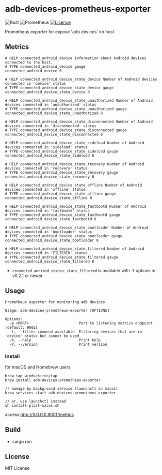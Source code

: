 # adb-devices-prometheus-exporter
![Rust](https://img.shields.io/badge/rust-%23000000.svg?style=for-the-badge&logo=rust&logoColor=white) ![Prometheus](https://img.shields.io/badge/Prometheus-E6522C?style=for-the-badge&logo=Prometheus&logoColor=white) [![Licence](https://img.shields.io/github/license/windsekirun/adb-devices-prometheus-exporter?style=for-the-badge)](./LICENSE) 

Prometheus exporter for expose 'adb devices' on host

## Metrics
```
# HELP connected_android_device Information about Android devices connected to the host.
# TYPE connected_android_device gauge
connected_android_device 0

# HELP connected_android_device_state_device Number of Android devices connected in 'device' status
# TYPE connected_android_device_state_device gauge
connected_android_device_state_device 0

# HELP connected_android_device_state_unauthorized Number of Android devices connected in 'unauthorized' status
# TYPE connected_android_device_state_unauthorized gauge
connected_android_device_state_unauthorized 0

# HELP connected_android_device_state_disconnected Number of Android devices connected in 'disconnected' status
# TYPE connected_android_device_state_disconnected gauge
connected_android_device_state_disconnected 0

# HELP connected_android_device_state_sideload Number of Android devices connected in 'sideload' status
# TYPE connected_android_device_state_sideload gauge
connected_android_device_state_sideload 0

# HELP connected_android_device_state_recovery Number of Android devices connected in 'recovery' status
# TYPE connected_android_device_state_recovery gauge
connected_android_device_state_recovery 0

# HELP connected_android_device_state_offline Number of Android devices connected in 'offline' status
# TYPE connected_android_device_state_offline gauge
connected_android_device_state_offline 0

# HELP connected_android_device_state_fastbootd Number of Android devices connected in 'fastbootd' status
# TYPE connected_android_device_state_fastbootd gauge
connected_android_device_state_fastbootd 0

# HELP connected_android_device_state_bootloader Number of Android devices connected in 'bootloader' status
# TYPE connected_android_device_state_bootloader gauge
connected_android_device_state_bootloader 0

# HELP connected_android_device_state_filtered Number of Android devices connected in 'FILTERED' status
# TYPE connected_android_device_state_filtered gauge
connected_android_device_state_filtered 0
```

* `connected_android_device_state_filtered` is available with -f options in v0.2.1 or newer

## Usage

```
Prometheus exporter for monitoring adb devices

Usage: adb-devices-prometheus-exporter [OPTIONS]

Options:
  -p <PORT>                       Port to listening metrics endpoint [default: 9001]
  -f, --filter-commend-available  Filtering devices that are in 'device' status but cannot be used
  -h, --help                      Print help
  -V, --version                   Print version
```

### Install

for macOS and Homebrew users
```
brew tap windsekirun/tap
brew install adb-devices-prometheus-exporter

// manage by background service (launchctl on macos)
brew services start adb-devices-prometheus-exporter

// or, use launchctl instead
sh install-plist-macos.sh
```

access http://0.0.0.0:9001/metrics

## Build

* cargo run

## License
MIT License
